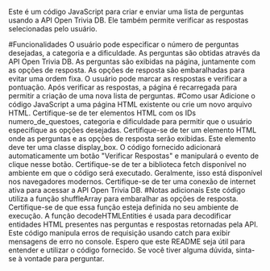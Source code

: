 Este é um código JavaScript para criar e enviar uma lista de perguntas usando a API Open Trivia DB. Ele também permite verificar as respostas selecionadas pelo usuário.

#Funcionalidades
O usuário pode especificar o número de perguntas desejadas, a categoria e a dificuldade.
As perguntas são obtidas através da API Open Trivia DB.
As perguntas são exibidas na página, juntamente com as opções de resposta.
As opções de resposta são embaralhadas para evitar uma ordem fixa.
O usuário pode marcar as respostas e verificar a pontuação.
Após verificar as respostas, a página é recarregada para permitir a criação de uma nova lista de perguntas.
#Como usar
Adicione o código JavaScript a uma página HTML existente ou crie um novo arquivo HTML.
Certifique-se de ter elementos HTML com os IDs numero_de_questoes, categoria e dificuldade para permitir que o usuário especifique as opções desejadas.
Certifique-se de ter um elemento HTML onde as perguntas e as opções de resposta serão exibidas. Este elemento deve ter uma classe display_box.
O código fornecido adicionará automaticamente um botão "Verificar Respostas" e manipulará o evento de clique nesse botão.
Certifique-se de ter a biblioteca fetch disponível no ambiente em que o código será executado. Geralmente, isso está disponível nos navegadores modernos.
Certifique-se de ter uma conexão de internet ativa para acessar a API Open Trivia DB.
#Notas adicionais
Este código utiliza a função shuffleArray para embaralhar as opções de resposta. Certifique-se de que essa função esteja definida no seu ambiente de execução.
A função decodeHTMLEntities é usada para decodificar entidades HTML presentes nas perguntas e respostas retornadas pela API.
Este código manipula erros de requisição usando catch para exibir mensagens de erro no console.
Espero que este README seja útil para entender e utilizar o código fornecido. Se você tiver alguma dúvida, sinta-se à vontade para perguntar.
